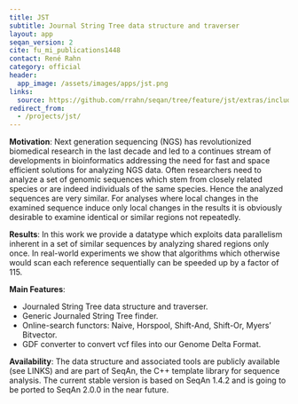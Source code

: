 ```yaml
---
title: JST
subtitle: Journal String Tree data structure and traverser
layout: app
seqan_version: 2
cite: fu_mi_publications1448
contact: René Rahn
category: official
header:
  app_image: /assets/images/apps/jst.png
links:
  source: https://github.com/rrahn/seqan/tree/feature/jst/extras/include/seqan/journaled_string_tree
redirect_from:
  - /projects/jst/
---
```


**Motivation**: Next generation sequencing (NGS) has revolutionized biomedical research in the last decade and led to a
continues stream of developments in bioinformatics addressing the need for fast and space efficient solutions for
analyzing NGS data. Often researchers need to analyze a set of genomic sequences which stem from closely related species
or are indeed individuals of the same species. Hence the analyzed sequences are very similar. For analyses where local
changes in the examined sequence induce only local changes in the results it is obviously desirable to examine identical
or similar regions not repeatedly.

**Results**: In this work we provide a datatype which exploits data parallelism inherent in a set of similar sequences
by analyzing shared regions only once. In real-world experiments we show that algorithms which otherwise would scan each
reference sequentially can be speeded up by a factor of 115.

**Main Features**:

* Journaled String Tree data structure and traverser.
* Generic Journaled String Tree finder.
* Online-search functors: Naive, Horspool, Shift-And, Shift-Or, Myers’ Bitvector.
* GDF converter to convert vcf files into our Genome Delta Format.

**Availability**: The data structure and associated tools are publicly available (see LINKS) and are part of SeqAn, the
C++ template library for sequence analysis. The current stable version is based on SeqAn 1.4.2 and is going to be ported
to SeqAn 2.0.0 in the near future.